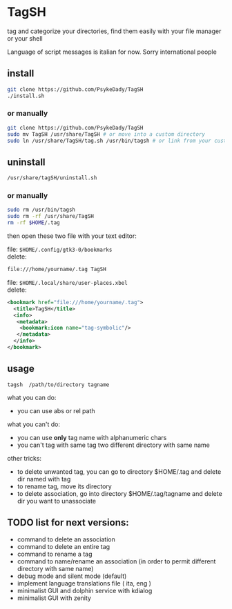 # TagSH
tag and categorize your directories, find them easily with your file manager or your shell

Language of script messages is italian for now. Sorry international people 

## install 
```bash
git clone https://github.com/PsykeDady/TagSH
./install.sh
```

### or manually
```bash
git clone https://github.com/PsykeDady/TagSH
sudo mv TagSH /usr/share/TagSH # or move into a custom directory
sudo ln /usr/share/TagSH/tag.sh /usr/bin/tagsh # or link from your custom directory, or expand your PATH env
```

## uninstall
```bash
/usr/share/tagSH/uninstall.sh
```

### or manually
```bash
sudo rm /usr/bin/tagsh
sudo rm -rf /usr/share/TagSH
rm -rf $HOME/.tag
```

then open these two file with your text editor:  

file: `$HOME/.config/gtk3-0/bookmarks`  
delete:
```bash
file:///home/yourname/.tag TagSH
```

file: `$HOME/.local/share/user-places.xbel`  
delete:
```xml
<bookmark href="file:///home/yourname/.tag">
  <title>TagSH</title>
  <info>
   <metadata>
    <bookmark:icon name="tag-symbolic"/>
   </metadata>
  </info>
</bookmark>
```

## usage

`tagsh  /path/to/directory tagname`

what you can do:
- you can use abs or rel path

what you can't do:
- you can use **only** tag name with alphanumeric chars
- you can't tag with same tag two different directory with same name 

other tricks: 
- to delete unwanted tag, you can go to directory $HOME/.tag and delete dir named with tag
- to rename tag, move its directory
- to delete association, go into directory $HOME/.tag/tagname and delete dir you want to unassociate

## TODO list for next versions:

- command to delete an association
- command to delete an entire tag
- command to rename a tag
- command to name/rename an association (in order to permit different directory with same name)
- debug mode and silent mode (default) 
- implement language translations file ( ita, eng )
- minimalist GUI and dolphin service with kdialog
- minimalist GUI with zenity

